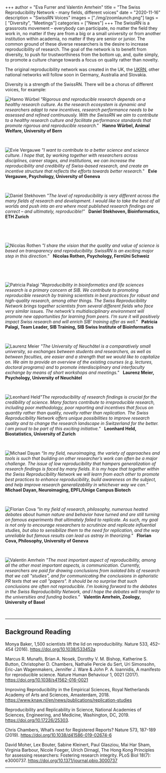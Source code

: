 +++
author = "Eva Furrer and Valentin Amrhein"
title = "The Swiss Reproducibility Network - many fields, different voices"
date = "2020-11-16"
description = "SwissRN Voices"
images  = ["./img/zoomlaunch.png"]
tags = [ "Diversity", "Meetings"]
categories = ["News"]
+++
The SwissRN is a grassroots movement – everybody can participate, no matter the field they work in, no matter if they are from a big or a small university or from another institution within academia, no matter if they are senior or junior. The common ground of these diverse researchers is the desire to increase reproducibility of research. The goal of the network is to benefit from diversity, to push for trustworthiness from the bottom up, and, quite simply, to promote a culture change towards a focus on quality rather than novelty. 

The original reproducibility network was created in the UK, the [UKRN](https://www.ukrn.org/), other national networks will follow soon in Germany, Australia and Slovakia.

Diversity is a strength of the SwissRN. There will be a chorus of different voices, for example:

![Hanno Würbel](./../../img/pic_HannoWuerbel.jpg#floatleft)
*"Rigorous and reproducible research depends on a healthy research culture. As the research ecosystem is dynamic and researchers adapt to new incentives, research performance needs to be assessed and refined continuously. With the SwissRN we aim to contribute to a healthy research culture and facilitate performance standards that promote rigorous and reproducible research."* &nbsp; **Hanno Würbel, Animal Welfare, University of Bern**

&nbsp;

![Evie Vergauwe](./../../img/pic_EvieVergauwe.jpg#floatright)
*"I want to contribute to a better science and science culture. I hope that, by working together with researchers across disciplines, career stages, and institutions, we can increase the reproducibility and credibility of Swiss-based research, and create an incentive structure that reflects the efforts towards better research."* &nbsp; **Evie Vergauwe, Psychology, University of Geneva** 

&nbsp;

![Daniel Stekhoven](./../../img/pic_DanielStekhoven.jpeg#floatleft)
*"The level of reproducibility is very different across the many fields of research and development. I would like to take the best of all worlds and push into an era where most published research findings are correct – and ultimately, reproducible!"* &nbsp; **Daniel Stekhoven, Bioinformatics, ETH Zurich**  

&nbsp;

&nbsp;  

![Nicolas Rothen](./../../img/pic_NicolasRothen.jpg#floatright)
*"I share the vision that the quality and value of science is based on transparency and reproducibility. SwissRN is an exciting major step in this direction."* &nbsp; **Nicolas Rothen, Psychology, FernUni Schweiz**

&nbsp;

&nbsp;

![Patricia Palagi](./../../img/pic_PatriciaPalagi.jpg#floatleft)
*"Reproducibility in bioinformatics and life sciences research is a primary concern at SIB. We contribute to promoting reproducible research by training scientists in best practices for robust and high-quality research, among other things. The Swiss Reproducibility Network brings together scientists from several different fields who face very similar issues. The network's multidisciplinary environment will promote new opportunities for learning from peers. I'm sure it will positively impact Swiss research and will enrich SIB' training offer as well."* &nbsp; **Patricia Palagi, Team Leader, SIB Training, SIB Swiss Institute of Bioinformatics**

&nbsp;

![Laurenz Meier](./../../img/pic_LaurenzMeier.png#floatright)
*"The University of Neuchâtel is a comparatively small university, so exchanges between students and researchers, as well as between faculties, are easier and a strength that we would like to capitalize on. We aim to provide an overview of the existing courses (e.g. lectures, doctoral programs) and to promote interdisciplinary and interfaculty exchange by means of short workshops and meetings."* &nbsp; **Laurenz Meier, Psychology, University of Neuchâtel**  

&nbsp;

![Leonhard Held](./../../img/pic_LeonhardHeld.jpg#floatleft)*"The reproducibility of research findings is crucial for the credibility of science. Many factors contribute to irreproducible research, including poor methodology, poor reporting and incentives that focus on quantity rather than quality, novelty rather than replication. The Swiss Reproducibility Network offers unique possibilities to improve research quality and to change the research landscape in Switzerland for the better. I am proud to be part of this exciting initiative."*  &nbsp; **Leonhard Held, Biostatistics, University of Zurich**

&nbsp;

![Michael Dayan](./../../img/pic_MichaelDayan.jpg#floatright)
*“In my field, neuroimaging, the variety of approaches and tools is such that building on other researcher’s work can often be a major challenge. The issue of low reproducibility that hampers generalization of research findings is faced by many fields. It is my hope that together within the Swiss Reproducibility Network we will learn from each other to promote best practices to enhance reproducibility, build awareness on the subject, and help improve research generalizability in whichever way we can.”* &nbsp; **Michael Dayan, Neuroimaging, EPFL/Unige Campus Biotech**  

&nbsp;

![Florian Cova](./../../img/pic_CovaFlorian.png#floatleft)
*"In my field of research, philosophy, numerous heated debates about human nature and behavior have turned and are still turning on famous experiments that ultimately failed to replicate. As such, my goal is not only to encourage researchers to scrutinize and replicate influential studies, but also to sensibilize them to the need for replication, and the way unreliable but famous results can lead us astray in theorizing."* &nbsp; **Florian Cova, Philosophy, University of Geneva**

&nbsp;

![Valentin Amrhein](./../../img/pic_ValentinAmrhein.jpeg#floatright)
*"The most important aspect of reproducibility, among all the other most important aspects, is communication. Currently, researchers are paid for drawing conclusions from isolated bits of research that we call "studies", and for communicating the conclusions in aphoristic PR texts that we call "papers". It should be no surprise that such conclusions are often not reproducible. I'm looking forward to the debates in the Swiss Reproducibility Network, and I hope the debates will transfer to the universities and funding bodies."* &nbsp; **Valentin Amrhein, Zoology, University of Basel**


&nbsp;

---
## Background Reading

Monya Baker, 1,500 scientists lift the lid on reproducibility. Nature 533, 452–454 (2016).
https://doi.org/10.1038/533452a

Marcus R. Munafò, Brian A. Nosek, Dorothy V. M. Bishop, Katherine S. Button, Christopher D. Chambers, Nathalie Percie du Sert, Uri Simonsohn, Eric-Jan Wagenmakers, Jennifer J. Ware & John P. A. Ioannidis,  A manifesto for reproducible science. Nature Human Behaviour 1, 0021 (2017). 
https://doi.org/10.1038/s41562-016-0021

Improving Reproducibility in the Empirical Sciences, Royal Netherlands Academy of Arts and Sciences, Amasterdam, 2018.
https://www.knaw.nl/en/news/publications/replication-studies

Reproducibility and Replicability in Science, National Academies of Sciences, Engineering, and Medicine, Washington, DC, 2019.
https://doi.org/10.17226/25303.

Chris Chambers, What’s next for Registered Reports? Nature 573, 187-189 (2019).
https://doi.org/10.1038/d41586-019-02674-6

David Moher, Lex Bouter, Sabine Kleinert, Paul Glasziou, Mai Har Sham, Virginia Barbour,  Nicole Foeger, Ulrich Dirnagl, The Hong Kong Principles for assessing researchers: Fostering research integrity. PLoS Biol 18(7): e3000737. 
https://doi.org/10.1371/journal.pbio.3000737

---
